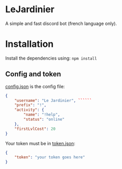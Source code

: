# LeJardinier

A simple and fast discord bot (french language only).

# Installation

Install the dependencies using:
```npm install```

## Config and token

[config.json](./config.json) is the config file:
```json
{
	"username": "Le Jardinier", ``````
	"prefix": "!",
	"activity": {
		"name": "!help",
		"status": "online"
	},
	"firstLvlCost": 20
}
```

Your token must be in [token.json](./token.json):
```json
{
	"token": "your token goes here"
}
```